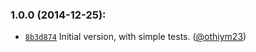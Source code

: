 ### 1.0.0 (2014-12-25):

* [`8b3d874`](https://github.com/npm/normalize-git-url/commit/8b3d874afd14f4cdde65d418e0a35a615c746bba)
  Initial version, with simple tests.
  ([@othiym23](https://github.com/othiym23))
